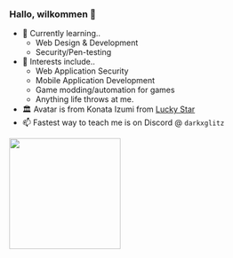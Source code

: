 ### Hallo, wilkommen 👋
<!----
 💼 Currently working as 📖
-----> 
- 🌱 Currently learning..
  - Web Design & Development
  - Security/Pen-testing
- 📜 Interests include..
  - Web Application Security
  - Mobile Application Development
  - Game modding/automation for games
  - Anything life throws at me.
- 🏛️ Avatar is from Konata Izumi from [Lucky Star](https://www.youtube.com/watch?v=FzCcS1Lez88)
- 📫 Fastest way to teach me is on Discord @ `darkxglitz`


<img height=200 align="center" src="https://github-readme-stats.vercel.app/api/top-langs/?username=Konaya245&layout=compact&langs_count=10" /> 
<!---- <img height=200 align="center" src="https://github-readme-stats.vercel.app/api?username=Konaya245&show_icons=true" /> ----->

<!---
Konaya245/Konaya245 is a ✨ special ✨ repository because its `README.md` (this file) appears on your GitHub profile.
You can click the Preview link to take a look at your changes.
--->
